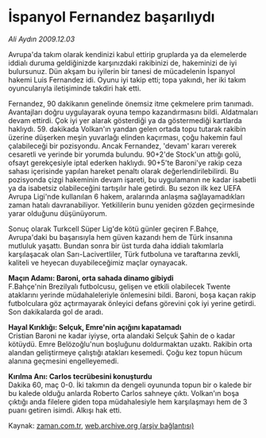 # İspanyol Fernandez başarılıydı

*Ali Aydın 2009.12.03*

<tr><td class="metin" colspan="2" style="padding-top: 20px; padding-left: 5px; ">Avrupa'da takım olarak kendinizi kabul ettirip gruplarda ya da elemelerde iddialı duruma geldiğinizde karşınızdaki rakibinizi de, hakeminizi de iyi bulursunuz. Dün akşam bu iyilerin bir tanesi de mücadelenin İspanyol hakemi Luis Fernandez idi. Oyunu iyi takip etti; topa yakındı, her iki takım oyuncularıyla  iletişiminde takdiri hak etti.</td></tr><tr><td class="metin" colspan="2" style="padding-top: 20px; padding-left: 5px; "><p>Fernandez, 90 dakikanın genelinde önemsiz itme çekmelere prim tanımadı. Avantajları doğru uygulayarak oyuna tempo kazandırmasını bildi. Aldatmaları devam ettirdi. Çok iyi yer alarak gösterdiği ya da göstermediği kartlarda haklıydı. 59. dakikada Volkan'ın yandan gelen ortada topu tutarak rakibin üzerine düşerken meşin yuvarlağı elinden kaçırması, çoğu hakemin faul çalabileceği bir pozisyondu. Ancak Fernandez, 'devam' kararı vererek cesaretli ve yerinde bir yorumda bulundu. 90+2'de Stock'un attığı golü, ofsayt gerekçesiyle iptal ederken haklıydı. 90+5'te Baroni'ye rakip ceza sahası içerisinde yapılan hareket penaltı olarak değerlendirilebilirdi. Bu pozisyonda çizgi hakeminin devam işareti, bu uygulamanın ne kadar isabetli ya da isabetsiz olabileceğini tartışılır hale getirdi. Bu sezon ilk kez UEFA Avrupa Ligi'nde kullanılan 6 hakem, aralarında anlaşma sağlayamadıkları zaman hatalı davranabiliyor. Yetkililerin bunu yeniden gözden geçirmesinde yarar olduğunu düşünüyorum.
<p> Sonuç olarak Turkcell Süper Lig'de kötü günler geçiren F.Bahçe, Avrupa'daki bu başarısıyla hem güven kazandı hem de Türk insanına mutluluk yaşattı. Bundan sonra bir üst turda daha iddialı takımlarla karşılaşacak olan Sarı-Lacivertliler, Türk futboluna ve taraftarına zevkli, kaliteli ve heyecan duyabileceğimiz maçlar oynayacak. 
<p>
<b>Maçın Adamı: Baroni, orta sahada dinamo gibiydi <br/>
</b>F.Bahçe'nin Brezilyalı futbolcusu, gelişen ve etkili olabilecek Twente ataklarını yerinde müdahaleleriyle önlemesini bildi. Baroni, boşa kaçan rakip futbolculara göz açtırmayarak önleyici defans görevini çok iyi yerine getirdi. Son dakikalarda gol de aradı.
<p><b>Hayal Kırıklığı: Selçuk, Emre'nin açığını kapatamadı 
</b><br/>
Cristian Baroni ne kadar iyiyse, orta alandaki Selçuk Şahin de o kadar kötüydü. Emre Belözoğlu'nun boşluğunu doldurmaktan uzaktı. Rakibin orta alandan geliştirmeye çalıştığı atakları kesemedi. Çoğu kez topun hücum alanına geçmesini engelleyemedi. 
<p><b>Kırılma Anı: Carlos tecrübesini konuşturdu <br/>
</b>Dakika 60, maç 0-0. İki takımın da dengeli oyununda topun bir o kalede bir bu kalede olduğu anlarda Roberto Carlos sahneye çıktı. Volkan'ın boşa çıktığı anda filelere giden topa müdahalesiyle hem karşılaşmayı hem de 3 puanı getiren isimdi. Alkışı hak etti.<br/></p></p></p></p></p></td></tr>

Kaynak: [zaman.com.tr](http://zaman.com.tr/yazar.do?yazino=922642), [web.archive.org (arşiv bağlantısı)](http://web.archive.org/web/20091218102730/http://www.zaman.com.tr:80/yazar.do?yazino=922642)
